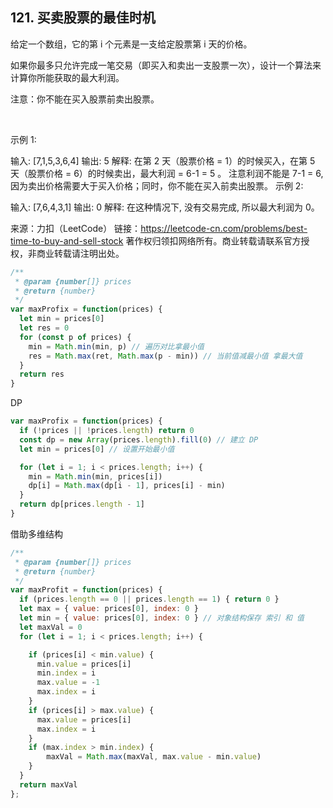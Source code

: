 ## 121. 买卖股票的最佳时机

给定一个数组，它的第 i 个元素是一支给定股票第 i 天的价格。

如果你最多只允许完成一笔交易（即买入和卖出一支股票一次），设计一个算法来计算你所能获取的最大利润。

注意：你不能在买入股票前卖出股票。

 

示例 1:

输入: [7,1,5,3,6,4]
输出: 5
解释: 在第 2 天（股票价格 = 1）的时候买入，在第 5 天（股票价格 = 6）的时候卖出，最大利润 = 6-1 = 5 。
     注意利润不能是 7-1 = 6, 因为卖出价格需要大于买入价格；同时，你不能在买入前卖出股票。
示例 2:

输入: [7,6,4,3,1]
输出: 0
解释: 在这种情况下, 没有交易完成, 所以最大利润为 0。


来源：力扣（LeetCode）
链接：https://leetcode-cn.com/problems/best-time-to-buy-and-sell-stock
著作权归领扣网络所有。商业转载请联系官方授权，非商业转载请注明出处。

```js
/**
 * @param {number[]} prices
 * @return {number}
 */
var maxProfix = function(prices) {
  let min = prices[0]
  let res = 0
  for (const p of prices) {
    min = Math.min(min, p) // 遍历对比拿最小值
    res = Math.max(ret, Math.max(p - min)) // 当前值减最小值 拿最大值
  }
  return res
}
```

DP
```js
var maxProfix = function(prices) {
  if (!prices || !prices.length) return 0
  const dp = new Array(prices.length).fill(0) // 建立 DP
  let min = prices[0] // 设置开始最小值

  for (let i = 1; i < prices.length; i++) {
    min = Math.min(min, prices[i])
    dp[i] = Math.max(dp[i - 1], prices[i] - min)
  }
  return dp[prices.length - 1]
}
```

借助多维结构

```js
/**
 * @param {number[]} prices
 * @return {number}
 */
var maxProfit = function(prices) {
  if (prices.length == 0 || prices.length == 1) { return 0 }
  let max = { value: prices[0], index: 0 }
  let min = { value: prices[0], index: 0 } // 对象结构保存 索引 和 值
  let maxVal = 0
  for (let i = 1; i < prices.length; i++) {

    if (prices[i] < min.value) {
      min.value = prices[i]
      min.index = i 
      max.value = -1
      max.index = i
    }
    if (prices[i] > max.value) {
      max.value = prices[i]
      max.index = i 
    }
    if (max.index > min.index) {
        maxVal = Math.max(maxVal, max.value - min.value)
    }
  }
  return maxVal
};
```

